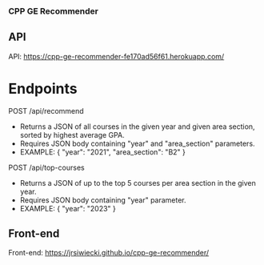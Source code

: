 ### CPP GE Recommender

## API 
API: https://cpp-ge-recommender-fe170ad56f61.herokuapp.com/
  # Endpoints
  POST /api/recommend 
  * Returns a JSON of all courses in the given year and given area section, sorted by highest average GPA.
  * Requires JSON body containing "year" and "area_section" parameters.
  * EXAMPLE:
      {
        "year": "2021",
        "area_section": "B2"
      }

  POST /api/top-courses
  * Returns a JSON of up to the top 5 courses per area section in the given year.
  * Requires JSON body containing "year" parameter.
  * EXAMPLE:
      { "year": "2023" }

## Front-end
Front-end: https://jrsiwiecki.github.io/cpp-ge-recommender/
